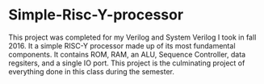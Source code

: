 # Simple-Risc-Y-processor
This project was completed for my Verilog and System Verilog I took in fall 2016. It a simple RISC-Y processor made up of its most fundamental components. It contains ROM, RAM, an ALU, Sequence Controller, data regsiters, and a single IO port. This project is the culminating project of everything done in this class during the semester. 

